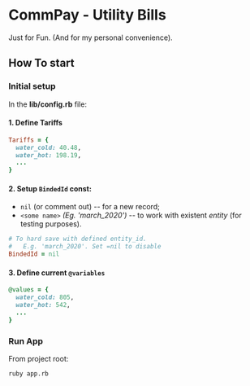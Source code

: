 # CommPay - Utility Bills

Just for Fun. (And for my personal convenience).

## How To start

### Initial setup

In the __lib/config.rb__ file:

#### 1. Define Tariffs

```ruby
Tariffs = {
  water_cold: 40.48,
  water_hot: 198.19,
  ...
}
```

#### 2. Setup `BindedId` const:
- `nil` (or comment out) -- for a new record;
- `<some name>` *(Eg. 'march_2020')* -- to work with existent _entity_ (for testing purposes).

```ruby
# To hard save with defined entity_id.
#   E.g. 'march_2020'. Set =nil to disable
BindedId = nil
```

#### 3. Define current `@variables`

```ruby
@values = {
  water_cold: 805,
  water_hot: 542,
  ...
}
```

### Run App

From project root:

```bash
ruby app.rb

```

<!-- ## For developers

Actually -- for myself =)

see: https://trello.com/b/c4gWvDF9/commpay
-->
